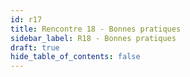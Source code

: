```yaml
---
id: r17
title: Rencontre 18 - Bonnes pratiques
sidebar_label: R18 - Bonnes pratiques
draft: true
hide_table_of_contents: false
---
```



